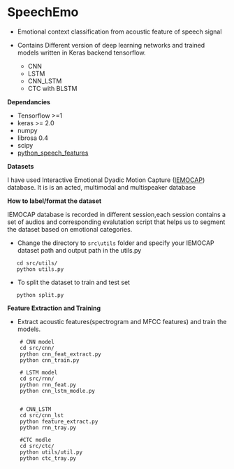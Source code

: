 # SpeechEmo
- Emotional context classification from acoustic feature of speech signal

- Contains Different version of deep learning networks and trained models written in Keras backend tensorflow.
  - CNN 
  - LSTM
  - CNN_LSTM
  - CTC with BLSTM

**Dependancies**

* Tensorflow >=1
* keras >= 2.0
* numpy
* librosa 0.4
* scipy
* [python_speech_features](https://github.com/jameslyons/python_speech_features)


**Datasets** 

I have used Interactive Emotional Dyadic Motion Capture ([IEMOCAP](http://sail.usc.edu/iemocap/)) database. It is is an acted, multimodal and multispeaker database

**How to label/format the dataset**

IEMOCAP database is recorded in different session,each session contains a set of audios and corresponding evalutation script that helps us to segment the dataset based on emotional categories.

- Change the directory to  ```src\utils``` folder and specify your IEMOCAP dataset path and output path in the utils.py 

```
   cd src/utils/
   python utils.py
```
- To split the dataset to train and test set

```
   python split.py 
```

**Feature Extraction and Training**
- Extract acoustic features(spectrogram and MFCC features) and train the models.

```
    # CNN model
    cd src/cnn/
    python cnn_feat_extract.py
    python cnn_train.py
    
    # LSTM model
    cd src/rnn/
    python rnn_feat.py
    python cnn_lstm_modle.py
    
    
    # CNN_LSTM
    cd src/cnn_lst
    python feature_extract.py
    python rnn_tray.py
    
    #CTC modle
    cd src/ctc/
    python utils/util.py
    python ctc_tray.py
```



